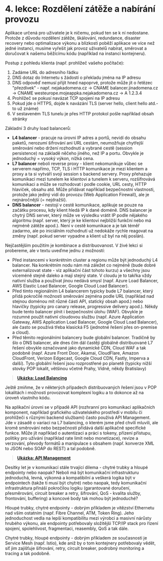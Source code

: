 # 4. lekce: Rozdělení zátěže a nabírání provozu
Aplikace určená pro uživatele je k ničemu, pokud ten se k ní nedostane. Protože z důvodu rozdělení zátěže, škálování, redundance, disaster recovery nebo optimalizace výkonu a blízkosti poběží aplikace ve více než jedné instanci, musíme vyřešit jak provoz uživatelů nabírat, směrovat a doručovat k našemu běžícímu kódu (například na instanci kontejneru).

Postup z pohledu klienta (např. prohlížeč vašeho počítače):
1. Zadáme URL do adresního řádku
2. DNS dotaz do Internetu s žádostí o překladu jména na IP adresu
3. DNS odpověď nemusí přijít hned napoprvé, protože může jít o řetězec "přezdívek" - např. nejakadomena.cz -> CNAME balancer.jinadomena.cz -> CNAME westeurope.mojeappka.nejakadomena.cz -> A 1.2.3.4
4. Prohlížeč se pokusí navázat TCP spojení na IP adresu
5. Pokud jde o HTTPS,  dojde k navázání TLS (server hello, client hello atd.- to už známe)
6. V sestaveném TLS tunelu je přes HTTP protokol pošle například obsah stránky

Základní 3 druhy load balancerů:
- **L4 balancer** - pracuje na úrovni IP adres a portů, nevidí do obsahu paketů, nerozumí šifrování ani URL cestám, neumožňuje chytřejší směrování nebo držení rozhodnutí a vybrané cestě (session persistence) na základě něčeho jiného, než IP a portu. Obvykle je jednoduchý = vysoký výkon, nížká cena.
- **L7 balancer** neboli reverse proxy - klient nekomunikuje vůbec se serverem napřímo, TCP, TLS i HTTP komunikace je mezi klientem a proxy a ta si vytváří svojí session s backend servery. Proxy přehazuje komunikaci mezi tunelem ke klientovi a tunelem k serveru, rozšifrovává komunikaci a může se rozhodovat i podle cookie, URL cesty, HTTP hlaviček, obsahu atd. Může přidávat například bezpečnostní vlastnosti, protože jako jediný vidí do provozu (Web Application Firewall), ale je nejnáročnější (= nejdražší).
- **DNS balancer** - nestojí v cestě komunikace, aplikuje se pouze na začátku procesu, kdy klient hledá IP k dané doméně. DNS balancer je chytrý DNS server, který může ve výsledku vrátit IP podle nějakého algoritmu (např. server, který je ke klientovi nejbližší funkční nebo má nejméně zátěže apod.). Není v cestě komunikace a je tak téměř zadarmo, ale po iniciálním rozhodnutí už nedokáže rychle reagovat na změny (např. pokud server vypadne a klient už byl na něj poslán).

Nejčastějším použitím je kombinace a distribuovanost. V živé lekci si probereme, ale v textu uveďme jednu z možností:
- Před instancemi v konkrétním cluster a regionu může být jednoduchý L4 balancer. Na konkrétním nodu nám má záležet co nejméně (bude dobré externalizovat state - viz aplikační část tohoto kurzu) a všechny jsou víceméně stejně daleko a mají stejný state. V cloudu je to takřka vždy nativní služba a používat jinou nedává smysl (např. Azure Load Balancer, AWS Elastic Load Balancer, Google Cloud Load Balancer).
- Před tímto regionálním L4 balancerem typicky bude L7 balancer, který přidá pokročilé možnosti směrování zejména podle URL (například nad stejnou doménou mít různé části API, statický obsah apod.) nebo hlavičky (typicky pro canary release, progressive delivery apod.). Někdy bude tento balancer plnit i bezpečnostní úlohu (WAF). Obvykle je rozumné použít nativní cloudovou službu (např. Azure Application Gateway, AWS Application Load Balancer, Google Cloud Load Balancer), ale často se používá třeba klasická F5 (jednotné řešení přes on-premise a cloud).
- Před těmito regionálními balancery bude globální balancer. Tradičně by šlo o DNS balancer, ale dnes čím dál častěji globálně distribuované L7 řešení obvykle označované jako dynamické CDN, Cloud WAF a tak podobně (např. Azure Front Door, Akamai, CloudFlare, Amazon CloudFront, Verizon Edgecast, Google Cloud CDN, Fastly, Imperva a další). Tyto globální řešení jsou rozprostřené po planetě (typicky nižší stovky POP lokalit, většinou včetně Prahy, Vídně, někdy Bratislavy)

> **[Ukázka: Load Balancing](lb.md)**

Ještě zmiňme, že v některých případech distribuovaných řešení jsou v POP lokalitách i možnosti provozovat komplexní logiku a to dokonce až na úroveň vlastního kódu. 

Na aplikační úrovni se v případě API (rozhranní pro komunikaci aplikačních komponent, například grafického uživatelského prostředí v mobilu či prohlížeči s různými backend službami) často používá API Management. Jde v zásadě o variaci na L7 balancing, o kterém jsme před chvílí mluvili, ale kromě směrování nebo bezpečnosti přidává další aplikačně specifické funkce. Může jít například o autentizaci a práci s tokeny, přízení přístupu, politiky pro užívání (například rate limit nebo monetizace), revize a verzování, převody formátů a manipulace s obsahem (např. konverze XML to JSON nebo SOAP do REST) a tal podobně.

> **[Ukázka: API Management](apim.md)**

Desítky let je v komunikací stále trvající dilema - chytré trubky a hloupé endpointy nebo naopak? Neboli má být komunikační infrastrukturu jednoduchá, levná, výkonná a kompatibilní a veškerá logika být v endpointech (takže ti musí být chytré) nebo naopak, tedy komunikační infrastruktura přináší pokročilou logiku (garantované doručení, přesměrování, circuit breaker a retry, šifrování, QoS - kvalita služby, frontování, buffering) a koncové body tak mohou být jednoduché?

Hloupé trubky, chytré endpointy - dobrým příkladem je vítězství Ethernetu nad vším ostatním (např. Fibre Channel, ATM, Token Ring). Jeho jednoduchost vedla na lepší kompatibilitu mezi výrobci a masivní nárůsty hrubého výkonu, ale endpointy potřebovaly složitější TCP/IP stack pro řízení spojení, spolehlivost, fragmentaci, reasembly, QoS a tak dále.

Chytré trubky, hloupé endpointy - dobrým příkladem ze současnosti je Service Mesh (např. Istio), kde aniž by o tom kontejnery potřebovaly vědět, síť jim zajišťuje šifrování, retry, circuit breaker, podrobný monitoring a tracing a tak podobně. 

